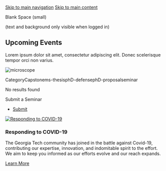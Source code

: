 [Skip to main navigation](https://me.gatech.edu/events/day/20250328?title=&field_event_type_target_id=All#main-navigation) [Skip to main content](https://me.gatech.edu/events/day/20250328?title=&field_event_type_target_id=All#main-content)

Blank Space (small)

(text and background only visible when logged in)

## Upcoming Events

Lorem ipsum dolor sit amet, consectetur adipiscing elit. Donec scelerisque tempor orci non varius.

![microscope](https://me.gatech.edu/sites/default/files/2021-03/michael-longmire-L9EV3OogLh0-unsplash2_0.jpeg)

CategoryCapstonems-thesisphD-defensephD-proposalseminar

No results found







Submit a Seminar

- [Submit](https://me.gatech.edu/submit-your-seminar)

[![Responding to COVID-19](https://me.gatech.edu/sites/default/files/2021-03/dylan-ferreira-HJmxky8Fvmo-unsplash%402x_1.png)](http://www.google.ca/)

### Responding to COVID-19

The Georgia Tech community has joined in the battle against Covid-19, contributing our expertise, innovation, and indomitable spirit to the effort. We aim to keep you informed as our efforts evolve and our reach expands.

[Learn More](http://www.google.ca/)